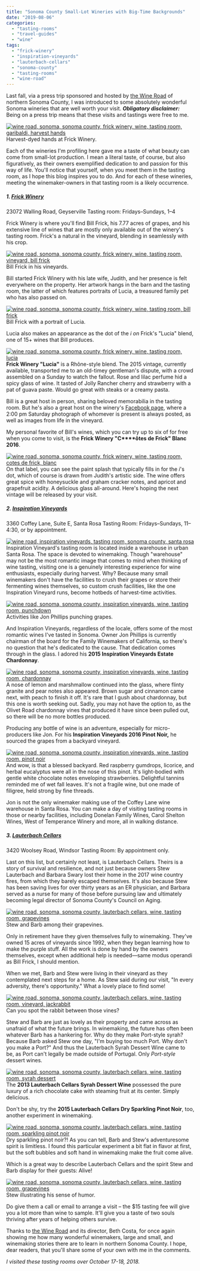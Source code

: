 ```yaml
---
title: "Sonoma County Small-Lot Wineries with Big-Time Backgrounds"
date: "2019-08-06"
categories:
  - "tasting-rooms"
  - "travel-guides"
  - "wine"
tags:
  - "frick-winery"
  - "inspiration-vineyards"
  - "lauterbach-cellars"
  - "sonoma-county"
  - "tasting-rooms"
  - "wine-road"
---
```


Last fall, via a press trip sponsored and hosted by [the Wine Road](https://www.wineroad.com/) of northern Sonoma County, I was introduced to some absolutely wonderful Sonoma wineries that are well worth your visit. **_Obligatory disclaimer:_** Being on a press trip means that these visits and tastings were free to me.




<div class="caption">

[![wine road, sonoma, sonoma county, frick winery, wine, tasting room, garibaldi, harvest hands](https://thegourmez-wpmedia.s3.amazonaws.com/2019/08/WineRoad-034-500x330.jpg)](https://thegourmez-wpmedia.s3.amazonaws.com/2019/08/WineRoad-034.jpg) Harvest-dyed hands at Frick Winery.</div>


Each of the wineries I'm profiling here gave me a taste of what beauty can come from small-lot production. I mean a literal taste, of course, but also figuratively, as their owners exemplified dedication to and passion for this way of life. You'll notice that yourself, when you meet them in the tasting room, as I hope this blog inspires you to do. And for each of these wineries, meeting the winemaker-owners in that tasting room is a likely occurrence.

##### 1\. [Frick Winery](https://frickwinestore.com/)

23072 Walling Road, Geyserville Tasting room: Fridays–Sundays, 1–4

Frick Winery is where you'll find Bill Frick, his 7.77 acres of grapes, and his extensive line of wines that are mostly only available out of the winery's tasting room. Frick's a natural in the vineyard, blending in seamlessly with his crop.




<div class="caption">

[![wine road, sonoma, sonoma county, frick winery, wine, tasting room, vineyard, bill frick](https://thegourmez-wpmedia.s3.amazonaws.com/2019/08/WineRoad-007-500x359.jpg)](https://thegourmez-wpmedia.s3.amazonaws.com/2019/08/WineRoad-007.jpg) Bill Frick in his vineyards.</div>


Bill started Frick Winery with his late wife, Judith, and her presence is felt everywhere on the property. Her artwork hangs in the barn and the tasting room, the latter of which features portraits of Lucia, a treasured family pet who has also passed on.




<div class="caption">

[![wine road, sonoma, sonoma county, frick winery, wine, tasting room, bill frick](https://thegourmez-wpmedia.s3.amazonaws.com/2019/08/WineRoad-026-500x334.jpg)](https://thegourmez-wpmedia.s3.amazonaws.com/2019/08/WineRoad-026.jpg) Bill Frick with a portrait of Lucia.</div>


Lucia also makes an appearance as the dot of the _i on_ Frick's "Lucia" blend, one of 15+ wines that Bill produces.

[![wine road, sonoma, sonoma county, frick winery, wine, tasting room, lucia](https://thegourmez-wpmedia.s3.amazonaws.com/2019/08/WineRoad-031-375x500.jpg)](https://thegourmez-wpmedia.s3.amazonaws.com/2019/08/WineRoad-031.jpg)**Frick Winery "Lucia"** is a Rhône-style blend. The 2015 vintage, currently available, transported me to an old-timey gentleman's dispute, with a crowd assembled on a Sunday to watch the fallout. Rose and lilac perfume hid a spicy glass of wine. It tasted of Jolly Rancher cherry and strawberry with a pat of guava paste. Would go great with steaks or a creamy pasta.

Bill is a great host in person, sharing beloved memorabilia in the tasting room. But he's also a great host on the winery's [Facebook page](https://www.facebook.com/pg/FrickWines/posts/), where a 2:00 pm Saturday photograph of whomever is present is always posted, as well as images from life in the vineyard.

My personal favorite of Bill's wines, which you can try up to six of for free when you come to visit, is the **Frick Winery "C****ôtes de Frick" Blanc 2016**.

[![wine road, sonoma, sonoma county, frick winery, wine, tasting room, cotes de frick, blanc](https://thegourmez-wpmedia.s3.amazonaws.com/2019/08/WineRoad-028-375x500.jpg)](https://thegourmez-wpmedia.s3.amazonaws.com/2019/08/WineRoad-028.jpg)On that label, you can see the paint splash that typically fills in for the _i_'s dot, which of course is drawn from Judith's artistic side. The wine offers great spice with honeysuckle and graham cracker notes, and apricot and grapefruit acidity. A delicious glass all-around. Here's hoping the next vintage will be released by your visit.

##### 2\. [Inspiration Vineyards](https://www.inspirationvineyards.com/)

3360 Coffey Lane, Suite E, Santa Rosa Tasting Room: Fridays–Sundays, 11–4:30, or by appointment.

[![wine road, inspiration vineyards, tasting room, sonoma county, santa rosa](https://thegourmez-wpmedia.s3.amazonaws.com/2019/08/WineRoad-227-500x334.jpg)](https://thegourmez-wpmedia.s3.amazonaws.com/2019/08/WineRoad-227.jpg)Inspiration Vineyard's tasting room is located inside a warehouse in urban Santa Rosa. The space is devoted to winemaking. Though "warehouse" may not be the most romantic image that comes to mind when thinking of wine tasting, visiting one is a genuinely interesting experience for wine enthusiasts, especially during harvest. Why? Because many small winemakers don't have the facilities to crush their grapes or store their fermenting wines themselves, so custom crush facilities, like the one Inspiration Vineyard runs, become hotbeds of harvest-time activities.




<div class="caption">

[![wine road, sonoma, sonoma county, inspiration vineyards, wine, tasting room, punchdown](https://thegourmez-wpmedia.s3.amazonaws.com/2019/08/WineRoad-231-500x334.jpg)](https://thegourmez-wpmedia.s3.amazonaws.com/2019/08/WineRoad-231.jpg) Activities like Jon Phillips punching grapes.</div>


And Inspiration Vineyards, regardless of the locale, offers some of the most romantic wines I've tasted in Sonoma. Owner Jon Phillips is currently chairman of the board for the Family Winemakers of California, so there's no question that he's dedicated to the cause. That dedication comes through in the glass. I adored his **2015 Inspiration Vineyards Estate Chardonnay**.

[![wine road, sonoma, sonoma county, inspiration vineyards, wine, tasting room, chardonnay](https://thegourmez-wpmedia.s3.amazonaws.com/2019/08/WineRoad-243-375x500.jpg)](https://thegourmez-wpmedia.s3.amazonaws.com/2019/08/WineRoad-243.jpg)A nose of lemon and marshmallow continued into the glass, where flinty granite and pear notes also appeared. Brown sugar and cinnamon came next, with peach to finish it off. It's rare that I gush about chardonnay, but this one is worth seeking out. Sadly, you may not have the option to, as the Olivet Road chardonnay vines that produced it have since been pulled out, so there will be no more bottles produced.

Producing any bottle of wine is an adventure, especially for micro-producers like Jon. For his **Inspiration Vineyards 2016 Pinot Noir,** he sourced the grapes from a backyard vineyard.

[![wine road, sonoma, sonoma county, inspiration vineyards, wine, tasting room, pinot noir](https://thegourmez-wpmedia.s3.amazonaws.com/2019/08/WineRoad-238-334x500.jpg)](https://thegourmez-wpmedia.s3.amazonaws.com/2019/08/WineRoad-238.jpg)And wow, is that a blessed backyard. Red raspberry gumdrops, licorice, and herbal eucalyptus were all in the nose of this pinot. It's light-bodied with gentle white chocolate notes enveloping strawberries. Delightful tannins reminded me of wet fall leaves. It's not a fragile wine, but one made of filigree, held strong by fine threads.

Jon is not the only winemaker making use of the Coffey Lane wine warehouse in Santa Rosa. You can make a day of visiting tasting rooms in those or nearby facilities, including Donelan Family Wines, Carol Shelton Wines, West of Temperance Winery and more, all in walking distance.

##### 3\. [Lauterbach Cellars](http://www.lauterbachcellars.com/)

3420 Woolsey Road, Windsor Tasting Room: By appointment only.

Last on this list, but certainly not least, is Lauterbach Cellars. Theirs is a story of survival and resilience, and not just because owners Stew Lauterbach and Barbara Swary lost their home in the 2017 wine country fires, from which they barely escaped themselves. It's also because Stew has been saving lives for over thirty years as an ER physician, and Barbara served as a nurse for many of those before pursuing law and ultimately becoming legal director of Sonoma County's Council on Aging.




<div class="caption">

[![wine road, sonoma, sonoma county, lauterbach cellars, wine, tasting room, grapevines](https://thegourmez-wpmedia.s3.amazonaws.com/2019/08/WineRoad-269-500x334.jpg)](https://thegourmez-wpmedia.s3.amazonaws.com/2019/08/WineRoad-269.jpg) Stew and Barb among their grapevines.</div>


Only in retirement have they given themselves fully to winemaking. They've owned 15 acres of vineyards since 1992, when they began learning how to make the purple stuff. All the work is done by hand by the owners themselves, except when additional help is needed—same modus operandi as Bill Frick, I should mention.

When we met, Barb and Stew were living in their vineyard as they contemplated next steps for a home. As Stew said during our visit, "In every adversity, there's opportunity." What a lovely place to find some!




<div class="caption">

[![wine road, sonoma, sonoma county, lauterbach cellars, wine, tasting room, vineyard, jackrabbit](https://thegourmez-wpmedia.s3.amazonaws.com/2019/08/WineRoad-246-500x446.jpg)](https://thegourmez-wpmedia.s3.amazonaws.com/2019/08/WineRoad-246.jpg) Can you spot the rabbit between those vines?</div>


Stew and Barb are just as lovely as their property and came across as unafraid of what the future brings. In winemaking, the future has often been whatever Barb has a hankering for. Why do they make Port-style syrah? Because Barb asked Stew one day, "I'm buying too much Port. Why don't you make a Port?" And thus the Lauterbach Syrah Dessert Wine came to be, as Port can't legally be made outside of Portugal. Only _Port-style_ dessert wines.

[![wine road, sonoma, sonoma county, lauterbach cellars, wine, tasting room, syrah dessert](https://thegourmez-wpmedia.s3.amazonaws.com/2019/08/WineRoad-266-375x500.jpg)](https://thegourmez-wpmedia.s3.amazonaws.com/2019/08/WineRoad-266.jpg)The **2013 Lauterbach Cellars Syrah Dessert Wine** possessed the pure luxury of a rich chocolate cake with steaming fruit at its center. Simply delicious.

Don't be shy, try the **2015 Lauterbach Cellars Dry Sparkling Pinot Noir**, too, another experiment in winemaking.

[![wine road, sonoma, sonoma county, lauterbach cellars, wine, tasting room, sparkling pinot noir](https://thegourmez-wpmedia.s3.amazonaws.com/2019/08/WineRoad-263-500x454.jpg)](https://thegourmez-wpmedia.s3.amazonaws.com/2019/08/WineRoad-263.jpg)Dry sparkling pinot noir?! As you can tell, Barb and Stew's adventuresome spirit is limitless. I found this particular experiment a bit flat in flavor at first, but the soft bubbles and soft hand in winemaking make the fruit come alive.

Which is a great way to describe Lauterbach Cellars and the spirit Stew and Barb display for their guests: Alive!




<div class="caption">

[![wine road, sonoma, sonoma county, lauterbach cellars, wine, tasting room, grapevines](https://thegourmez-wpmedia.s3.amazonaws.com/2019/08/WineRoad-268-500x334.jpg)](https://thegourmez-wpmedia.s3.amazonaws.com/2019/08/WineRoad-268.jpg) Stew illustrating his sense of humor.</div>


Do give them a call or email to arrange a visit – the $15 tasting fee will give you a lot more than wine to sample. It'll give you a taste of two souls thriving after years of helping others survive.

Thanks to [the Wine Road](https://www.wineroad.com/) and its director, Beth Costa, for once again showing me how many wonderful winemakers, large and small, and winemaking stories there are to learn in northern Sonoma County. I hope, dear readers, that you'll share some of your own with me in the comments.

_I visited these tasting rooms over October 17-18, 2018._
